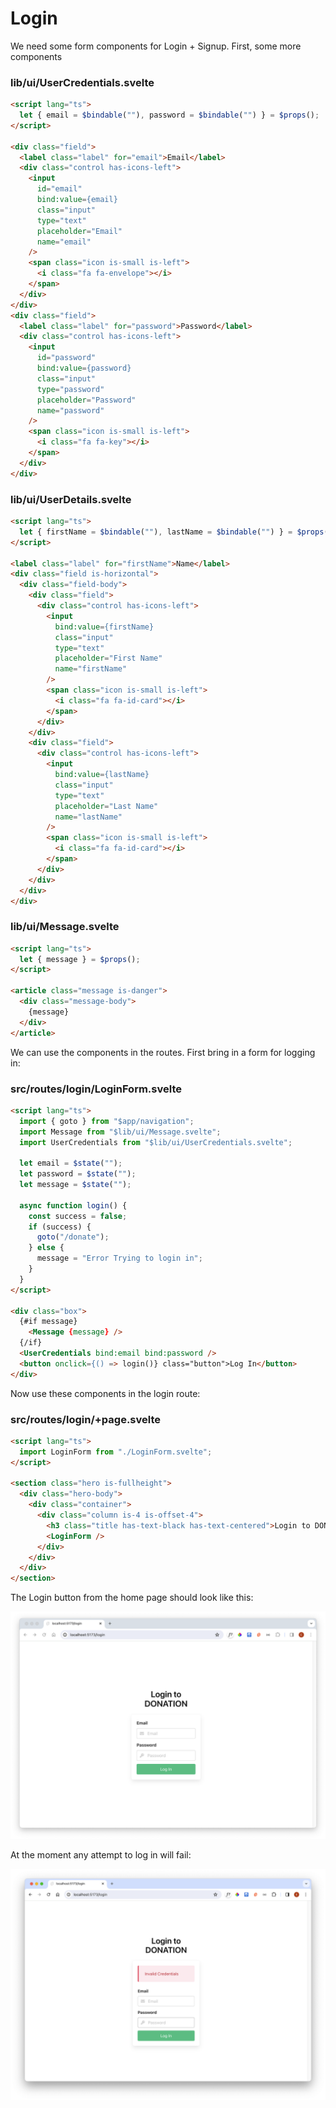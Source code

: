# Login

We need some form components for Login + Signup. First, some more components

### lib/ui/UserCredentials.svelte

~~~html
<script lang="ts">
  let { email = $bindable(""), password = $bindable("") } = $props();
</script>

<div class="field">
  <label class="label" for="email">Email</label>
  <div class="control has-icons-left">
    <input
      id="email"
      bind:value={email}
      class="input"
      type="text"
      placeholder="Email"
      name="email"
    />
    <span class="icon is-small is-left">
      <i class="fa fa-envelope"></i>
    </span>
  </div>
</div>
<div class="field">
  <label class="label" for="password">Password</label>
  <div class="control has-icons-left">
    <input
      id="password"
      bind:value={password}
      class="input"
      type="password"
      placeholder="Password"
      name="password"
    />
    <span class="icon is-small is-left">
      <i class="fa fa-key"></i>
    </span>
  </div>
</div>
~~~

### lib/ui/UserDetails.svelte

~~~html
<script lang="ts">
  let { firstName = $bindable(""), lastName = $bindable("") } = $props();
</script>

<label class="label" for="firstName">Name</label>
<div class="field is-horizontal">
  <div class="field-body">
    <div class="field">
      <div class="control has-icons-left">
        <input
          bind:value={firstName}
          class="input"
          type="text"
          placeholder="First Name"
          name="firstName"
        />
        <span class="icon is-small is-left">
          <i class="fa fa-id-card"></i>
        </span>
      </div>
    </div>
    <div class="field">
      <div class="control has-icons-left">
        <input
          bind:value={lastName}
          class="input"
          type="text"
          placeholder="Last Name"
          name="lastName"
        />
        <span class="icon is-small is-left">
          <i class="fa fa-id-card"></i>
        </span>
      </div>
    </div>
  </div>
</div>
~~~

### lib/ui/Message.svelte

~~~html
<script lang="ts">
  let { message } = $props();
</script>

<article class="message is-danger">
  <div class="message-body">
    {message}
  </div>
</article>
~~~

We can use the components in the routes. First bring in a form for logging in:

### src/routes/login/LoginForm.svelte

~~~html
<script lang="ts">
  import { goto } from "$app/navigation";
  import Message from "$lib/ui/Message.svelte";
  import UserCredentials from "$lib/ui/UserCredentials.svelte";

  let email = $state("");
  let password = $state("");
  let message = $state("");

  async function login() {
    const success = false;
    if (success) {
      goto("/donate");
    } else {
      message = "Error Trying to login in";
    }
  }
</script>

<div class="box">
  {#if message}
    <Message {message} />
  {/if}
  <UserCredentials bind:email bind:password />
  <button onclick={() => login()} class="button">Log In</button>
</div>
~~~



Now use these components in the login route:

### src/routes/login/+page.svelte

~~~html
<script lang="ts">
  import LoginForm from "./LoginForm.svelte";
</script>

<section class="hero is-fullheight">
  <div class="hero-body">
    <div class="container">
      <div class="column is-4 is-offset-4">
        <h3 class="title has-text-black has-text-centered">Login to DONATION</h3>
        <LoginForm />
      </div>
    </div>
  </div>
</section>
~~~

The Login button from the home page should look like this:

![](img/40.png)

At the moment any attempt to log in will fail:

![](img/41.png)
